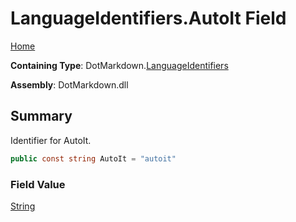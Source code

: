# LanguageIdentifiers\.AutoIt Field

[Home](../../../README.md)

**Containing Type**: DotMarkdown\.[LanguageIdentifiers](../README.md)

**Assembly**: DotMarkdown\.dll

## Summary

Identifier for AutoIt\.

```csharp
public const string AutoIt = "autoit"
```

### Field Value

[String](https://docs.microsoft.com/en-us/dotnet/api/system.string)

